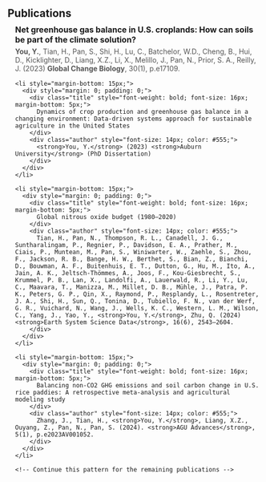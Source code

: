 <h1 id="publications"></h1>
<h2 style="margin: 60px 0px 10px;">Publications</h2>

<div class="publications" style="padding-left: 15px;">
  <ol class="bibliography" style="padding: 0; margin: 0; list-style: none;">
    <li style="margin-bottom: 15px;">
      <div style="margin: 0; padding: 0;">
        <div class="title" style="font-weight: bold; font-size: 16px; margin-bottom: 5px;">
          Net greenhouse gas balance in U.S. croplands: How can soils be part of the climate solution?
        </div>
        <div class="author" style="font-size: 14px; color: #555;">
          <strong>You, Y.</strong>, Tian, H., Pan, S., Shi, H., Lu, C., Batchelor, W.D., Cheng, B., Hui, D., Kicklighter, D., Liang, X.Z., Li, X., Melillo, J., Pan, N., Prior, S. A., Reilly, J. (2023) <strong>Global Change Biology</strong>, 30(1), p.e17109.
        </div>
      </div>
    </li>

    <li style="margin-bottom: 15px;">
      <div style="margin: 0; padding: 0;">
        <div class="title" style="font-weight: bold; font-size: 16px; margin-bottom: 5px;">
          Dynamics of crop production and greenhouse gas balance in a changing environment: Data-driven systems approach for sustainable agriculture in the United States
        </div>
        <div class="author" style="font-size: 14px; color: #555;">
          <strong>You, Y.</strong> (2023) <strong>Auburn University</strong> (PhD Dissertation)
        </div>
      </div>
    </li>

    <li style="margin-bottom: 15px;">
      <div style="margin: 0; padding: 0;">
        <div class="title" style="font-weight: bold; font-size: 16px; margin-bottom: 5px;">
          Global nitrous oxide budget (1980–2020)
        </div>
        <div class="author" style="font-size: 14px; color: #555;">
          Tian, H., Pan, N., Thompson, R. L., Canadell, J. G., Suntharalingam, P., Regnier, P., Davidson, E. A., Prather, M., Ciais, P., Muntean, M., Pan, S., Winiwarter, W., Zaehle, S., Zhou, F., Jackson, R. B., Bange, H. W., Berthet, S., Bian, Z., Bianchi, D., Bouwman, A. F., Buitenhuis, E. T., Dutton, G., Hu, M., Ito, A., Jain, A. K., Jeltsch-Thömmes, A., Joos, F., Kou-Giesbrecht, S., Krummel, P. B., Lan, X., Landolfi, A., Lauerwald, R., Li, Y., Lu, C., Maavara, T., Manizza, M., Millet, D. B., Mühle, J., Patra, P. K., Peters, G. P., Qin, X., Raymond, P., Resplandy, L., Rosentreter, J. A., Shi, H., Sun, Q., Tonina, D., Tubiello, F. N., van der Werf, G. R., Vuichard, N., Wang, J., Wells, K. C., Western, L. M., Wilson, C., Yang, J., Yao, Y., <strong>You, Y.</strong>, Zhu, Q. (2024) <strong>Earth System Science Data</strong>, 16(6), 2543–2604.
        </div>
      </div>
    </li>

    <li style="margin-bottom: 15px;">
      <div style="margin: 0; padding: 0;">
        <div class="title" style="font-weight: bold; font-size: 16px; margin-bottom: 5px;">
          Balancing non‐CO2 GHG emissions and soil carbon change in U.S. rice paddies: A retrospective meta‐analysis and agricultural modeling study
        </div>
        <div class="author" style="font-size: 14px; color: #555;">
          Zhang, J., Tian, H., <strong>You, Y.</strong>, Liang, X.Z., Ouyang, Z., Pan, N., Pan, S. (2024). <strong>AGU Advances</strong>, 5(1), p.e2023AV001052.
        </div>
      </div>
    </li>

    <!-- Continue this pattern for the remaining publications -->

  </ol>
</div>
